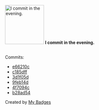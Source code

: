 <img src="https://my-badges.github.io/my-badges/evening-commits.png" alt="I commit in the evening." title="I commit in the evening." width="128">
<strong>I commit in the evening.</strong>
<br><br>

Commits:

- <a href="https://github.com/qoomon/GoogleContactsEventsToGoogleCalendarSync/commit/e66210cd43695441ca527d014c39ff24dc039851">e66210c</a>
- <a href="https://github.com/qoomon/GoogleContactsEventsToGoogleCalendarSync/commit/c185dffe47561a8f729c9d99a4aa820c15da309a">c185dff</a>
- <a href="https://github.com/qoomon/GoogleContactsEventsToGoogleCalendarSync/commit/3d1f05df2a2c6b29333bddfe3a3ade6153093456">3d1f05d</a>
- <a href="https://github.com/qoomon/otp-authenticator-webapp/commit/9feb14da8f6bf79a7a648ac183282887f711deb8">9feb14d</a>
- <a href="https://github.com/qoomon/gmail-rss-feed/commit/4f7094c86a28aac9722cc901775946293f67e0e4">4f7094c</a>
- <a href="https://github.com/qoomon/starlines/commit/b28ad54778d15fe73508a06ee071550a2f572eec">b28ad54</a>


Created by <a href="https://github.com/my-badges/my-badges">My Badges</a>